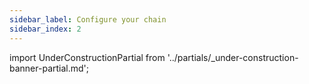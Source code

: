 ```yaml
---
sidebar_label: Configure your chain
sidebar_index: 2
---
```


import UnderConstructionPartial from '../partials/_under-construction-banner-partial.md'; 

<UnderConstructionPartial />


<!--

- fee token options


-->